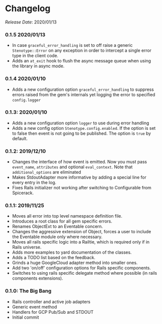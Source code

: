 # Changelog

*Release Date*: 2020/01/13

### 0.1.5 2020/01/13
* In case `graceful_error_handling` is set to off raise a generic `Stenotype::Error` on any exception in order to intercept a single error type in the client code.
* Adds an `at_exit` hook to flush the async message queue when using the library in async mode.

### 0.1.4 2020/01/10
* Adds a new configuration option `graceful_error_handling` to suppress errors raised from the gem's internals yet logging the error to specified `config.logger`

### 0.1.3: 2020/01/10
* Adds a new configuration option `logger` to use during error handling
* Adds a new config option `Stenotype.config.enabled`. If the option is set to false then event is not going to be published. The option is `true` by default.

### 0.1.2: 2019/12/10

* Changes the interface of how event is emitted. Now you must pass `event_name`, `attributes` and optional `eval_context`. Note that `additional_options` are eliminated
* Makes StdoutAdapter more informative by adding a special line for every entry in the log.
* Fixes Rails initializer not working after switching to Configurable from Spicerack.

### 0.1.1: 2019/11/25

* Moves all error into top level namespace definition file.
* Introduces a root class for all gem specific errors.
* Renames ObjectExt to an Eventable concern.
* Changes the aggressive extension of Object, forces a user to include the Eventable module only where necessary.
* Moves all rails specific logic into a Railtie, which is required only if in Rails universe.
* Adds more examples to yard documentation of the classes.
* Adds a TODO list based on the feedback.
* Grinds a huge GoogleCloud adapter method into smaller ones.
* Add two 'on/off' configuration options for Rails specific components.
* Switches to using rails specific delegate method where possible (in rails components extensions).

### 0.1.0: The Big Bang

* Rails controller and active job adapters
* Generic event method
* Handlers for GCP Pub/Sub and STDOUT
* Initial commit



